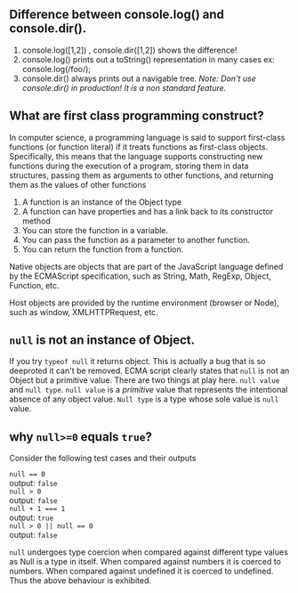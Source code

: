 ## Difference between console.log() and console.dir(). ##

1. console.log([1,2]) , console.dir([1,2]) shows the difference!
1. console.log() prints out a toString() representation in many cases ex: console.log(/foo/);
1. console.dir() always prints out a navigable tree. 
_Note: Don't use console.dir() in production! It is a non standard feature._

## What are first class programming construct? ##

In computer science, a programming language is said to support first-class functions (or function literal) if it treats functions as first-class objects. Specifically, this means that the language supports constructing new functions during the execution of a program, storing them in data structures, passing them as arguments to other functions, and returning them as the values of other functions

1. A function is an instance of the Object type
1. A function can have properties and has a link back to its constructor method
1. You can store the function in a variable.
1. You can pass the function as a parameter to another function.
1. You can return the function from a function.


Native objects are objects that are part of the JavaScript language defined by the ECMAScript specification, such as String, Math, RegExp, Object, Function, etc.

Host objects are provided by the runtime environment (browser or Node), such as window, XMLHTTPRequest, etc.

## `null` is not an instance of Object. ##

If you try  `typeof null` it returns object. This is actually a bug that is so deeproted it can't be removed.
ECMA script clearly states that `null` is not an Object but a primitive value.
There are two things at play here. `null value` and `null type`. `null value` is a *primitive* value that represents the intentional absence of any object value. `Null type` is a type whose sole value is `null ` value. 


## why `null>=0` equals `true`? ##

Consider the following test cases and their outputs

`null == 0` <br>
output: `false` <br>
`null > 0` <br>
output: `false`<br>
`null + 1 === 1` <br>
output: `true`<br>
`null > 0 || null == 0` <br> 
output: `false`<br>

`null` undergoes type coercion when compared against different type values as Null is a type in itself.
When compared against numbers it is coerced to numbers.
When compared against undefined it is coerced to undefined.
Thus the above behaviour is exhibited.
